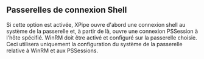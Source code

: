 ## Passerelles de connexion Shell

Si cette option est activée, XPipe ouvre d'abord une connexion shell au système de la passerelle et, à partir de là, ouvre une connexion PSSession à l'hôte spécifié. WinRM doit être activé et configuré sur la passerelle choisie. Ceci utilisera uniquement la configuration du système de la passerelle relative à WinRM et aux PSSessions.
